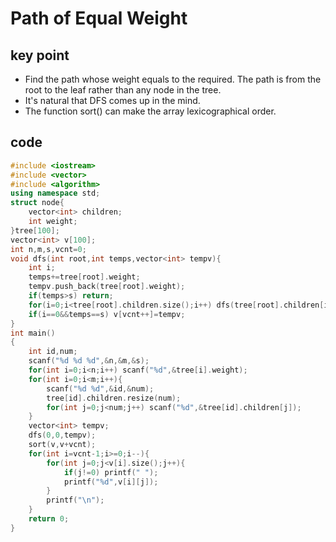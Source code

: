 # Path of Equal Weight
## key point
* Find the path whose weight equals to the required. The path is from the root to the leaf rather than any node in the tree.
* It's natural that DFS comes up in the mind.
* The function sort() can make the array lexicographical order.
## code
```cpp
#include <iostream>
#include <vector>
#include <algorithm>
using namespace std;
struct node{
    vector<int> children;
    int weight;
}tree[100];
vector<int> v[100];
int n,m,s,vcnt=0;
void dfs(int root,int temps,vector<int> tempv){
    int i;
    temps+=tree[root].weight;
    tempv.push_back(tree[root].weight);
    if(temps>s) return;
    for(i=0;i<tree[root].children.size();i++) dfs(tree[root].children[i],temps,tempv);
    if(i==0&&temps==s) v[vcnt++]=tempv;
}
int main()
{
    int id,num;
    scanf("%d %d %d",&n,&m,&s);
    for(int i=0;i<n;i++) scanf("%d",&tree[i].weight);
    for(int i=0;i<m;i++){
        scanf("%d %d",&id,&num);
        tree[id].children.resize(num);
        for(int j=0;j<num;j++) scanf("%d",&tree[id].children[j]);
    }
    vector<int> tempv;
    dfs(0,0,tempv);
    sort(v,v+vcnt);
    for(int i=vcnt-1;i>=0;i--){
        for(int j=0;j<v[i].size();j++){
            if(j!=0) printf(" ");
            printf("%d",v[i][j]);
        }
        printf("\n");
    }
    return 0;
}
```